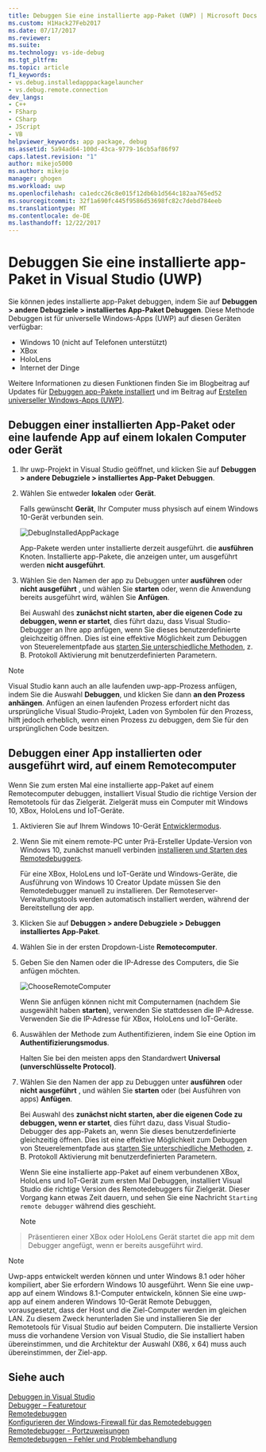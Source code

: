 ```yaml
---
title: Debuggen Sie eine installierte app-Paket (UWP) | Microsoft Docs
ms.custom: H1Hack27Feb2017
ms.date: 07/17/2017
ms.reviewer: 
ms.suite: 
ms.technology: vs-ide-debug
ms.tgt_pltfrm: 
ms.topic: article
f1_keywords:
- vs.debug.installedapppackagelauncher
- vs.debug.remote.connection
dev_langs:
- C++
- FSharp
- CSharp
- JScript
- VB
helpviewer_keywords: app package, debug
ms.assetid: 5a94ad64-100d-43ca-9779-16cb5af86f97
caps.latest.revision: "1"
author: mikejo5000
ms.author: mikejo
manager: ghogen
ms.workload: uwp
ms.openlocfilehash: ca1edcc26c8e015f12db6b1d564c182aa765ed52
ms.sourcegitcommit: 32f1a690fc445f9586d53698fc82c7debd784eeb
ms.translationtype: MT
ms.contentlocale: de-DE
ms.lasthandoff: 12/22/2017
---
```

# <a name="debug-an-installed-app-package-in-visual-studio-uwp"></a>Debuggen Sie eine installierte app-Paket in Visual Studio (UWP)

Sie können jedes installierte app-Paket debuggen, indem Sie auf **Debuggen > andere Debugziele > installiertes App-Paket Debuggen**. Diese Methode Debuggen ist für universelle Windows-Apps (UWP) auf diesen Geräten verfügbar:

* Windows 10 (nicht auf Telefonen unterstützt)
* XBox
* HoloLens
* Internet der Dinge

Weitere Informationen zu diesen Funktionen finden Sie im Blogbeitrag auf Updates für [Debuggen app-Pakete installiert](https://blogs.msdn.microsoft.com/visualstudioalm/2016/03/30/updates-for-debugging-installed-app-packages-in-visual-studio-2015-update-2/) und im Beitrag auf [Erstellen universeller Windows-Apps (UWP)](https://blogs.msdn.microsoft.com/visualstudio/2016/08/02/universal-windows-apps-targeting-windows-10-anniversary-sdk/).

## <a name="debug-an-installed-app-package-or-running-app-on-a-local-machine-or-device"></a>Debuggen einer installierten App-Paket oder eine laufende App auf einem lokalen Computer oder Gerät

1. Ihr uwp-Projekt in Visual Studio geöffnet, und klicken Sie auf **Debuggen > andere Debugziele > installiertes App-Paket Debuggen**.

2. Wählen Sie entweder **lokalen** oder **Gerät**.

     Falls gewünscht **Gerät**, Ihr Computer muss physisch auf einem Windows 10-Gerät verbunden sein.

     ![DebugInstalledAppPackage](../debugger/media/debug-installed-app-pkg.png "DebugInstalledAppPackage")

     App-Pakete werden unter installierte derzeit ausgeführt. die **ausführen** Knoten. Installierte app-Pakete, die anzeigen unter, um ausgeführt werden **nicht ausgeführt**.

3. Wählen Sie den Namen der app zu Debuggen unter **ausführen** oder **nicht ausgeführt** , und wählen Sie **starten** oder, wenn die Anwendung bereits ausgeführt wird, wählen Sie **Anfügen**.

     Bei Auswahl des **zunächst nicht starten, aber die eigenen Code zu debuggen, wenn er startet**, dies führt dazu, dass Visual Studio-Debugger an Ihre app anfügen, wenn Sie dieses benutzerdefinierte gleichzeitig öffnen. Dies ist eine effektive Möglichkeit zum Debuggen von Steuerelementpfade aus [starten Sie unterschiedliche Methoden](/windows/uwp/xbox-apps/automate-launching-uwp-apps), z. B. Protokoll Aktivierung mit benutzerdefinierten Parametern.

> [!NOTE]
> Visual Studio kann auch an alle laufenden uwp-app-Prozess anfügen, indem Sie die Auswahl **Debuggen**, und klicken Sie dann **an den Prozess anhängen**. Anfügen an einen laufenden Prozess erfordert nicht das ursprüngliche Visual Studio-Projekt, Laden von Symbolen für den Prozess, hilft jedoch erheblich, wenn einen Prozess zu debuggen, dem Sie für den ursprünglichen Code besitzen.
  
## <a name="remote"></a>Debuggen einer App installierten oder ausgeführt wird, auf einem Remotecomputer 

Wenn Sie zum ersten Mal eine installierte app-Paket auf einem Remotecomputer debuggen, installiert Visual Studio die richtige Version der Remotetools für das Zielgerät. Zielgerät muss ein Computer mit Windows 10, XBox, HoloLens und IoT-Geräte.

1. Aktivieren Sie auf Ihrem Windows 10-Gerät [Entwicklermodus](/windows/uwp/get-started/enable-your-device-for-development).

2. Wenn Sie mit einem remote-PC unter Prä-Ersteller Update-Version von Windows 10, zunächst manuell verbinden [installieren und Starten des Remotedebuggers](../debugger/remote-debugging.md).

     Für eine XBox, HoloLens und IoT-Geräte und Windows-Geräte, die Ausführung von Windows 10 Creator Update müssen Sie den Remotedebugger manuell zu installieren. Der Remoteserver-Verwaltungstools werden automatisch installiert werden, während der Bereitstellung der app.

3. Klicken Sie auf **Debuggen > andere Debugziele > Debuggen installiertes App-Paket**.

4. Wählen Sie in der ersten Dropdown-Liste **Remotecomputer**.

5. Geben Sie den Namen oder die IP-Adresse des Computers, die Sie anfügen möchten.

     ![ChooseRemoteComputer](../debugger/media/debug-remote-app-pkg.png "ChooseRemoteComputer")

     Wenn Sie anfügen können nicht mit Computernamen (nachdem Sie ausgewählt haben **starten**), verwenden Sie stattdessen die IP-Adresse. Verwenden Sie die IP-Adresse für XBox, HoloLens und IoT-Geräte.

5. Auswählen der Methode zum Authentifizieren, indem Sie eine Option im **Authentifizierungsmodus**.

    Halten Sie bei den meisten apps den Standardwert **Universal (unverschlüsselte Protocol)**.

6. Wählen Sie den Namen der app zu Debuggen unter **ausführen** oder **nicht ausgeführt** , und wählen Sie **starten** oder (bei Ausführen von apps) **Anfügen**.

     Bei Auswahl des **zunächst nicht starten, aber die eigenen Code zu debuggen, wenn er startet**, dies führt dazu, dass Visual Studio-Debugger des app-Pakets an, wenn Sie dieses benutzerdefinierte gleichzeitig öffnen. Dies ist eine effektive Möglichkeit zum Debuggen von Steuerelementpfade aus [starten Sie unterschiedliche Methoden](/windows/uwp/xbox-apps/automate-launching-uwp-apps), z. B. Protokoll Aktivierung mit benutzerdefinierten Parametern.

     Wenn Sie eine installierte app-Paket auf einem verbundenen XBox, HoloLens und IoT-Gerät zum ersten Mal Debuggen, installiert Visual Studio die richtige Version des Remotedebuggers für Zielgerät. Dieser Vorgang kann etwas Zeit dauern, und sehen Sie eine Nachricht ``Starting remote debugger`` während dies geschieht.

     > [!NOTE]
> Präsentieren einer XBox oder HoloLens Gerät startet die app mit dem Debugger angefügt, wenn er bereits ausgeführt wird.

> [!NOTE]
> Uwp-apps entwickelt werden können und unter Windows 8.1 oder höher kompiliert, aber Sie erfordern Windows 10 ausgeführt. Wenn Sie eine uwp-app auf einem Windows 8.1-Computer entwickeln, können Sie eine uwp-app auf einem anderen Windows 10-Gerät Remote Debuggen, vorausgesetzt, dass der Host und die Ziel-Computer werden im gleichen LAN. Zu diesem Zweck herunterladen Sie und installieren Sie der Remotetools für Visual Studio auf beiden Computern. Die installierte Version muss die vorhandene Version von Visual Studio, die Sie installiert haben übereinstimmen, und die Architektur der Auswahl (X86, x 64) muss auch übereinstimmen, der Ziel-app.
  
## <a name="see-also"></a>Siehe auch  
 [Debuggen in Visual Studio](../debugger/index.md)  
 [Debugger – Featuretour](../debugger/debugger-feature-tour.md)  
 [Remotedebuggen](../debugger/remote-debugging.md)  
 [Konfigurieren der Windows-Firewall für das Remotedebuggen](../debugger/configure-the-windows-firewall-for-remote-debugging.md)  
 [Remotedebugger - Portzuweisungen](../debugger/remote-debugger-port-assignments.md)  
 [Remotedebuggen – Fehler und Problembehandlung](../debugger/remote-debugging-errors-and-troubleshooting.md)
